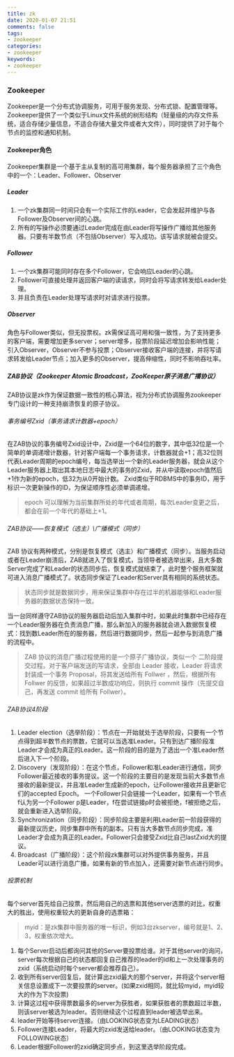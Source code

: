 ```yaml
---
title: zk
date: 2020-01-07 21:51
comments: false
tags: 
- zookeeper
categories: 
- zookeeper
keywords: 
- zookeeper
---
```


### Zookeeper

Zookeeper是一个分布式协调服务，可用于服务发现、分布式锁、配置管理等。Zookeeper提供了一个类似于Linux文件系统的树形结构（轻量级的内存文件系统，适合存储少量信息，不适合存储大量文件或者大文件），同时提供了对于每个节点的监控和通知机制。

#### Zookeeper角色

Zookeeper集群是一个基于主从复制的高可用集群，每个服务器承担了三个角色中的一个：Leader、Follower、Observer

##### Leader
 
1. 一个zk集群同一时间只会有一个实际工作的Leader，它会发起并维护与各Follower及Observer间的心跳。
2. 所有的写操作必须要通过Leader完成在由Leader将写操作广播给其他服务器。只要有半数节点（不包括Observer）写入成功。该写请求就被会提交。

##### Follower

1. 一个zk集群可能同时存在多个Follower，它会响应Leader的心跳。
2. Follower可直接处理并返回客户端的读请求，同时会将写请求转发给Leader处理。
3. 并且负责在Leader处理写请求时对请求进行投票。

##### Observer

角色与Follower类似，但无投票权。zk需保证高可用和强一致性，为了支持更多的客户端，需要增加更多server；server增多，投票阶段延迟增加会影响性能；引入Observer，Observer不参与投票；Observer接收客户端的连接，并将写请求转发给Leader节点；加入更多的Observer，提高伸缩性，同时不影响吞吐率。

##### ZAB协议（Zookeeper Atomic Broadcast，ZooKeeper原子消息广播协议）

ZAB协议是zk作为保证数据一致性的核心算法，视为分布式协调服务zookeeper专门设计的一种支持崩溃恢复的原子协议。


###### 事务编号Zxid（事务请求计数器+epoch）

在ZAB协议的事务编号Zxid设计中，Zxid是一个64位的数字，其中低32位是一个简单的单调递增计数器，针对客户端每一个事务请求，计数器就会+1；高32位则代表Leader周期的epoch编号，每当选举出一个新的Leader服务器，就会从这个Leader服务器上取出其本地日志中最大的事务的Zxid，并从中读取epoch值然后+1作为新的epoch，低32为从0开始计数。
Zxid类似于RDBMS中的事务ID，用于标识一次更新操作的ID，为保证顺序性必须单调递增。

> epoch 可以理解为当前集群所处的年代或者周期，每次Leader变更之后，都会在前一个年代的基础上+1。

###### ZAB协议——恢复模式（选主）\广播模式（同步）

ZAB 协议有两种模式，分别是恢复模式（选主）和广播模式（同步）。当服务启动或者在Leader崩溃后，ZAB就进入了恢复模式，当领导者被选举出来，且大多数Server完成了和Leader的状态同步后，恢复模式就结束了，此时整个服务框架就可进入消息广播模式了。状态同步保证了Leader和Server具有相同的系统状态。

> 状态同步就是数据同步，用来保证集群中存在过半的机器能够和Leader服务器的数据状态保持一致。

当一台同样遵守ZAB协议的服务器启动后加入集群中时，如果此时集群中已经存在一个Leader服务器在负责消息广播，那么新加入的服务器就会进入数据恢复模式：找到数Leader所在的服务器，然后进行数据同步，然后一起参与到消息广播的流程中。

> ZAB 协议的消息广播过程使用的是一个原子广播协议，类似一个 二阶段提交过程。对于客户端发送的写请求，全部由 Leader 接收，Leader 将请求封装成一个事务 Proposal，将其发送给所有 Follwer ，然后，根据所有 Follwer 的反馈，如果超过半数成功响应，则执行 commit 操作（先提交自己，再发送 commit 给所有 Follwer）。


###### ZAB协议4阶段

1. Leader election（选举阶段）：节点在一开始就处于选举阶段，只要有一个节点得到超半数节点的票数，它就可以当选准Leader。只有到达广播阶段准Leader才会成为真正的Leader。这一阶段的目的是为了选出一个准Leader然后进入下一个阶段。
2. Discovery（发现阶段）：在这个节点，Follower和准Leader进行通信，同步Follower最近接收的事务提议。这一个阶段的主要目的是发现当前大多数节点接收的最新提议，并且准Leader生成新的epoch，让Follower接收并且更新它们的accepted Epoch。
    一个Follower只会链接一个Leader，如果有一个节点f认为另一个Follower p是Leader，f在尝试链接p时会被拒绝，f被拒绝之后，就会重新进入选举阶段。
3. Synchronization（同步阶段）：同步阶段主要是利用Leader前一阶段获得的最新提议历史，同步集群中所有的副本。只有当大多数节点同步完成，准Leader才会成为真正的Leader。Follower只会接受Zxid比自己lastZxid大的提议。
4. Broadcast（广播阶段）：这个阶段zk集群可以对外提供事务服务，并且Leader可以进行消息广播，如果有新的节点加入，还需要对新节点进行同步。

###### 投票机制

每个server首先给自己投票，然后用自己的选票和其他server选票的对比，权重大的胜出，使用权重较大的更新自身的选票箱：

> myid：是zk集群中服务器的唯一标识，例如3台zkserver，编号就是1、2、3，权重依次增大。

1. 每个Server启动后都询问其他的Server要投票给谁。对于其他server的询问，server每次根据自己的状态都回复自己推荐的leader的id和上一次处理事务的zxid（系统启动时每个server都会推荐自己）。
2. 收到所有server回复后，就计算出zxid最大的那个server，并将这个server相关信息设置成下一次要投票的server。(如果zxid相同，就比较myid，myid较大的作为下次投票)
3. 计算这过程中获得票数最多的server为获胜者，如果获胜者的票数超过半数，则该server被选为leader。否则继续这个过程直到leader被选举出来。
4. leader开始等待server连接。（由LOOKING状态变为LEADING状态）
5. Follower连接Leader，将最大的zxid发送给leader。（由LOOKING状态变为FOLLOWING状态）
6. Leader根据Follower的zxid确定同步点，到这里选举阶段完成。









